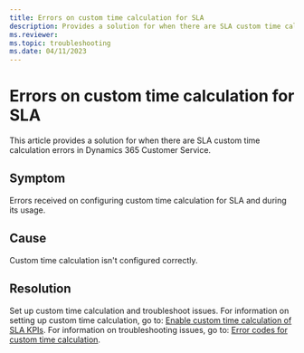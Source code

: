 ```yaml
---
title: Errors on custom time calculation for SLA
description: Provides a solution for when there are SLA custom time calculation errors in Dynamics 365 Customer Service.
ms.reviewer: 
ms.topic: troubleshooting
ms.date: 04/11/2023
---
```


# Errors on custom time calculation for SLA

This article provides a solution for when there are SLA custom time calculation errors in Dynamics 365 Customer Service.

## Symptom

Errors received on configuring custom time calculation for SLA and during its usage.

## Cause

Custom time calculation isn't configured correctly.

## Resolution

Set up custom time calculation and troubleshoot issues. For information on setting up custom time calculation, go to: [Enable custom time calculation of SLA KPIs](/dynamics365/customer-service/enable-sla-custom-time-calculation#enable-custom-time-calculation-of-sla-kpis). For information on troubleshooting issues, go to: [Error codes for custom time calculation](/dynamics365/customer-service/enable-sla-custom-time-calculation#error-codes-for-custom-time-calculation).

